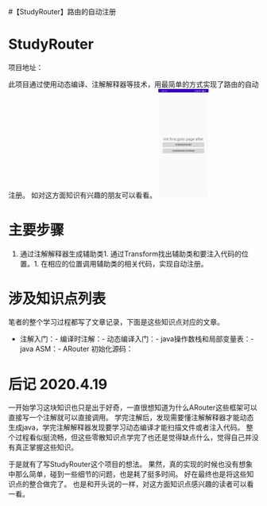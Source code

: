 #【StudyRouter】路由的自动注册
# StudyRouter

>  
 项目地址： 


此项目通过使用动态编译、注解解释器等技术，用最简单的方式实现了路由的自动注册。 如对这方面知识有兴趣的朋友可以看看。 <img src="https://raw.githubusercontent.com/Double2hao/xujiajia_blog/main/img/10.png" width="20%" height="20%">

# 主要步骤
1. 通过注解解释器生成辅助类1. 通过Transform找出辅助类和要注入代码的位置。1. 在相应的位置调用辅助类的相关代码，实现自动注册。
# 涉及知识点列表

笔者的整个学习过程都写了文章记录，下面是这些知识点对应的文章。
- 注解入门：- 编译时注解：- 动态编译入门：- java操作数栈和局部变量表：- java ASM：- ARouter 初始化源码：
# 后记 2020.4.19

一开始学习这块知识也只是出于好奇，一直很想知道为什么ARouter这些框架可以直接写一个注解就可以直接调用。 学完注解后，发现需要懂注解解释器才能动态生成java，学完注解解释器发现要学习动态编译才能扫描文件或者注入代码。 整个过程看似挺流畅，但这些零散知识点学完了也还是觉得缺点什么，觉得自己并没有真正掌握这些知识。

于是就有了写StudyRouter这个项目的想法。 果然，真的实现的时候也没有想象中那么简单，碰到一些细节的问题，也是耗了挺多时间。 好在最终也是将这些知识点的整合做完了。 也是和开头说的一样，对这方面知识点感兴趣的读者可以看一看。